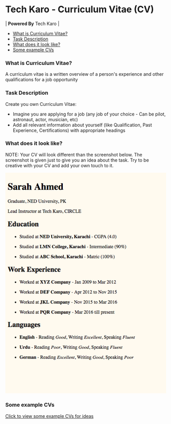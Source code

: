 # Tech Karo - Curriculum Vitae (CV)

| **Powered By** Tech Karo  |

- [What is Curriculum Vitae?](#what-is-curriculum-vitae)
- [Task Description](#task-description)
- [What does it look like?](#what-does-it-look-like)
- [Some example CVs](#some-example-cvs)

### What is Curriculum Vitae? ###
A curriculum vitae is a written overview of a person's experience and other qualifications for a job opportunity

### Task Description ###
Create you own Curriculum Vitae:
- Imagine you are applying for a job (any job of your choice - Can be pilot, astronaut, actor, musician, etc)
- Add all relevant information about yourself (like Qualification, Past Experience, Certifications) with appropriate headings

### What does it look like?
NOTE: Your CV will look different than the screenshot below. The screenshot is given just to give you an idea about the task. Try to be creative with your CV and add your own touch to it.

![mockup](screenshots/mockup-1.png)

### Some example CVs
[Click to view some example CVs for ideas](https://www.google.com/search?q=cv+template&source=lnms&tbm=isch&sa=X&ved=0ahUKEwi_zqiGn-_gAhXMzKQKHU1sCcUQ_AUIDigB&biw=1440&bih=797#imgrc=-lHaqgXEF3EzTM:)
